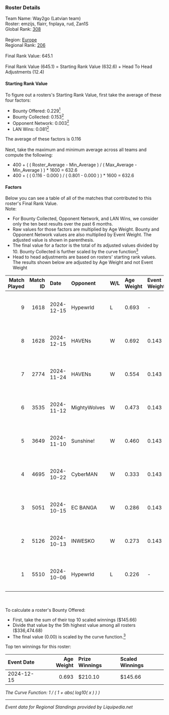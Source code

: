 ### Roster Details<br />
Team Name: Way2go (Latvian team)<br />
Roster: emzijs, flairr, fnplaya, rud, Zan1S<br />
Global Rank: [308](../standings_global.md)<br />
<br />
Region: [Europe]( ../standings_europe.md)<br />
Regional Rank: [206]( ../standings_europe.md)<br />
<br />
Final Rank Value:  645.1<br />
<br />
Final Rank Value (645.1) = Starting Rank Value (632.6) + Head To Head Adjustments (12.4)<br />

#### Starting Rank Value<br />
To figure out a rosters's Starting Rank Value, first take the average of these four factors:<br />
- Bounty Offered: 0.229[<sup>1</sup>](#table2)
- Bounty Collected: 0.153[<sup>2</sup>](#table1)
- Opponent Network: 0.003[<sup>2</sup>](#table1)
- LAN Wins: 0.081[<sup>2</sup>](#table1)

The average of these factors is 0.116<br />
<br />
Next, take the maximum and minimum average across all teams and compute the following:<br />
- 400 + ( ( Roster_Average - Min_Average ) / ( Max_Average - Min_Average ) ) * 1600 = 632.6
- 400 + ( ( 0.116 - 0.000 ) / ( 0.801 - 0.000 ) ) * 1600 = 632.6


#### Factors<br />
Below you can see a table of all of the matches that contributed to this roster's Final Rank Value.<br />
Note:<br />

- For Bounty Collected, Opponent Network, and LAN Wins, we consider only the ten best results over the past 6 months.
- Raw values for those factors are multiplied by Age Weight. Bounty and Opponent Network values are also multiplied by Event Weight. The adjusted value is shown in parenthesis.
- The final value for a factor is the total of its adjusted values divided by 10. Bounty Collected is further scaled by the curve function[<sup>3</sup>](#curveFunction)
- Head to head adjustments are based on rosters' starting rank values. The results shown below are adjusted by Age Weight and not Event Weight
<span id="table1"></span><br />


| Match Played | Match ID | Date       | Opponent     | W/L | Age Weight | Event Weight | Bounty Collected | Opponent Network | LAN Wins  | H2H Adj. | Roster                              |
| -: | -: | :- | :- | :- | :- | :- | :- | :- | :- | -: | :- |
|            9 |     1618 | 2024-12-15 | Hypewrld     | L   | 0.693      | -            | -                | -                | -         |    -8.31 | emzijs, flairr, fnplaya, rud, Zan1S |
|            8 |     1628 | 2024-12-15 | HAVENs       | W   | 0.692      | 0.143        | 0.000 (0.000)    | 0.090 (0.009)    | 1 (0.692) |     4.84 | emzijs, flairr, fnplaya, rud, Zan1S |
|            7 |     2774 | 2024-11-24 | HAVENs       | W   | 0.554      | 0.143        | 0.000 (0.000)    | 0.090 (0.007)    | 0 (0.000) |     3.70 | emzijs, flairr, fnplaya, rud, Zan1S |
|            6 |     3535 | 2024-11-12 | MightyWolves | W   | 0.473      | 0.143        | 0.000 (0.000)    | 0.040 (0.003)    | 0 (0.000) |     3.18 | emzijs, flairr, fnplaya, rud, Zan1S |
|            5 |     3649 | 2024-11-10 | Sunshine!    | W   | 0.460      | 0.143        | 0.000 (0.000)    | 0.000 (0.000)    | 0 (0.000) |     2.79 | emzijs, flairr, fnplaya, rud, Zan1S |
|            4 |     4695 | 2024-10-22 | CyberMAN     | W   | 0.333      | 0.143        | 0.000 (0.000)    | 0.059 (0.003)    | 0 (0.000) |     3.02 | emzijs, flairr, fnplaya, rud, Zan1S |
|            3 |     5051 | 2024-10-15 | EC BANGA     | W   | 0.286      | 0.143        | 0.001 (0.000)    | 0.097 (0.004)    | 0 (0.000) |     3.22 | emzijs, flairr, fnplaya, rud, Zan1S |
|            2 |     5126 | 2024-10-13 | INWESKO      | W   | 0.273      | 0.143        | 0.000 (0.000)    | 0.056 (0.002)    | 0 (0.000) |     2.60 | emzijs, flairr, fnplaya, rud, Zan1S |
|            1 |     5510 | 2024-10-06 | Hypewrld     | L   | 0.226      | -            | -                | -                | -         |    -2.62 | emzijs, flairr, fnplaya, rud, Zan1S |

<br />
<span id="table2"></span><br />
To calculate a roster's Bounty Offered:<br />

- First, take the sum of their top 10 scaled winnings ($145.66)
- Divide that value by the 5th highest value among all rosters ($336,474.68)
- The final value (0.00) is scaled by the curve function.[<sup>3</sup>](#curveFunction)

Top ten winnings for this roster:<br />

| Event Date | Age Weight | Prize Winnings | Scaled Winnings |
| :- | -: | :- | :- |
| 2024-12-15 |      0.693 | $210.10        | $145.66         |


<span id="curveFunction"></span>_The Curve Function: 1 / ( 1 + abs( log10( x ) ) )_<br />

---
_Event data for Regional Standings provided by Liquipedia.net_<br />
